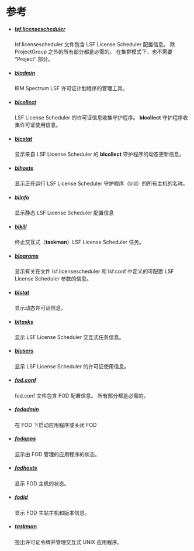 # 参考

- ##### **[lsf.licensescheduler](https://www.ibm.com/support/knowledgecenter/SSWRJV_10.1.0/lsf_config_ref/lsf.licensescheduler.5.html?view=kc)**
  
  lsf.licensescheduler 文件包含 LSF License Scheduler 配置信息。 除 ProjectGroup 之外的所有部分都是必需的。 在集群模式下，也不需要 “Project” 部分。
- ##### **[bladmin](https://www.ibm.com/support/knowledgecenter/SSWRJV_10.1.0/lsf_command_ref/bladmin.8.html?view=kc)**
  
  IBM Spectrum LSF 许可证计划程序的管理工具。
- ##### **[blcollect](https://www.ibm.com/support/knowledgecenter/SSWRJV_10.1.0/lsf_command_ref/blcollect.1.html?view=kc)**
  
  LSF License Scheduler 的许可证信息收集守护程序。 **blcollect** 守护程序收集许可证使用信息。
- ##### **[blcstat](https://www.ibm.com/support/knowledgecenter/SSWRJV_10.1.0/lsf_command_ref/blcstat.1.html?view=kc)**
  
  显示来自 LSF License Scheduler 的 **blcollect** 守护程序的动态更新信息。
- ##### **[blhosts](https://www.ibm.com/support/knowledgecenter/SSWRJV_10.1.0/lsf_command_ref/blhosts.1.html?view=kc)**
  
  显示正在运行 LSF License Scheduler 守护程序（bld）的所有主机的名称。
- ##### **[blinfo](https://www.ibm.com/support/knowledgecenter/SSWRJV_10.1.0/lsf_command_ref/blinfo.1.html?view=kc)**
  
  显示静态 LSF License Scheduler 配置信息
- ##### **[blkill](https://www.ibm.com/support/knowledgecenter/SSWRJV_10.1.0/lsf_command_ref/blkill.1.html?view=kc)**
  
  终止交互式（**taskman**）LSF License Scheduler 任务。
- ##### **[blparams](https://www.ibm.com/support/knowledgecenter/SSWRJV_10.1.0/lsf_command_ref/blparams.1.html?view=kc)**
  
  显示有关在文件 lsf.licensescheduler 和 lsf.conf 中定义的可配置 LSF License Scheduler 参数的信息。
- ##### **[blstat](https://www.ibm.com/support/knowledgecenter/SSWRJV_10.1.0/lsf_command_ref/blstat.1.html?view=kc)**
  
  显示动态许可证信息。
- ##### **[bltasks](https://www.ibm.com/support/knowledgecenter/SSWRJV_10.1.0/lsf_command_ref/bltasks.1.html?view=kc)**
  
  显示 LSF License Scheduler 交互式任务信息。
- ##### **[blusers](https://www.ibm.com/support/knowledgecenter/SSWRJV_10.1.0/lsf_command_ref/blusers.1.html?view=kc)**
  
  显示 LSF License Scheduler 的许可证使用信息。
- ##### **[fod.conf](https://www.ibm.com/support/knowledgecenter/SSWRJV_10.1.0/man_pages/fod.conf.5.html?view=kc)**
  
  fod.conf 文件包含 FOD 配置信息。 所有部分都是必需的。
- ##### **[fodadmin](https://www.ibm.com/support/knowledgecenter/SSWRJV_10.1.0/man_pages/fodadmin.8.html?view=kc)**
  
  在 FOD 下启动应用程序或关闭 FOD
- ##### **[fodapps](https://www.ibm.com/support/knowledgecenter/SSWRJV_10.1.0/man_pages/fodapps.1.html?view=kc)**
  
  显示由 FOD 管理的应用程序的状态。
- ##### **[fodhosts](https://www.ibm.com/support/knowledgecenter/SSWRJV_10.1.0/man_pages/fodhosts.1.html?view=kc)**
  
  显示 FOD 主机的状态。
- ##### **[fodid](https://www.ibm.com/support/knowledgecenter/SSWRJV_10.1.0/man_pages/fodid.1.html?view=kc)**
  
  显示 FOD 主站主机和版本信息。
- ##### **[taskman](https://www.ibm.com/support/knowledgecenter/SSWRJV_10.1.0/lsf_command_ref/taskman.1.html?view=kc)**
  
  签出许可证令牌并管理交互式 UNIX 应用程序。